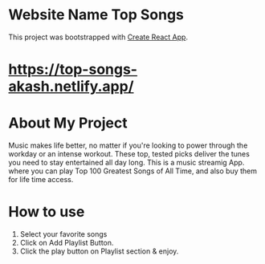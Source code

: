 # Website Name Top Songs

This project was bootstrapped with [Create React App](https://github.com/facebook/create-react-app).
# https://top-songs-akash.netlify.app/

# About My Project
Music makes life better, no matter if you're looking to power through the workday or an intense workout. These top, tested picks deliver the tunes you need to stay entertained all day long.
This is a music streamig App. where you can play Top 100 Greatest Songs of All Time, and also buy them for life time access.

# How to use

1. Select your favorite songs
2. Click on Add Playlist Button.
3. Click the play button on Playlist section & enjoy.



